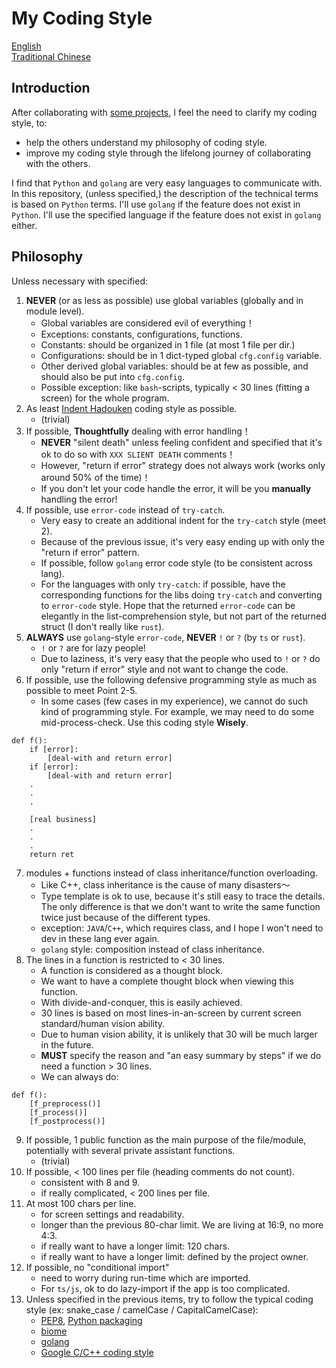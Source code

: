 # My Coding Style

[English](README.en.md) \
[Traditional Chinese](README.zh-hant.md)

## Introduction
After collaborating with [some projects](https://github.com/FNNDSC/ChRIS_ultron_backEnd), I feel the need to clarify my coding style, to:
* help the others understand my philosophy of coding style.
* improve my coding style through the lifelong journey of collaborating with the others.

I find that `Python` and `golang` are very easy languages to communicate with. In this repository, (unless specified,) the description of the technical terms is based on `Python` terms. I'll use `golang` if the feature does not exist in `Python`. I'll use the specified language if the feature does not exist in `golang` either.

## Philosophy
Unless necessary with specified:

1. **NEVER** (or as less as possible) use global variables (globally and in module level).
    * Global variables are considered evil of everything！
    * Exceptions: constants, configurations, functions.
    * Constants: should be organized in 1 file (at most 1 file per dir.)
    * Configurations: should be in 1 dict-typed global `cfg.config` variable.
    * Other derived global variables: should be at few as possible, and should also be put into `cfg.config`.
    * Possible exception: like `bash`-scripts, typically < 30 lines (fitting a screen) for the whole program.
2. As least [Indent Hadouken](https://www.reddit.com/r/ProgrammerHumor/comments/27yykv/indent_hadouken/) coding style as possible.
    * (trivial)
3. If possible, **Thoughtfully** dealing with error handling！
    * **NEVER** "silent death" unless feeling confident and specified that it's ok to do so with `XXX SLIENT DEATH` comments！
    * However, "return if error" strategy does not always work (works only around 50% of the time)！
    * If you don't let your code handle the error, it will be you **manually** handling the error!
4. If possible, use `error-code` instead of `try-catch`.
    * Very easy to create an additional indent for the `try-catch` style (meet 2).
    * Because of the previous issue, it's very easy ending up with only the "return if error" pattern.
    * If possible, follow `golang` error code style (to be consistent across lang).
    * For the languages with only `try-catch`: if possible, have the corresponding functions for the libs doing `try-catch` and converting to `error-code` style. Hope that the returned `error-code` can be elegantly in the list-comprehension style, but not part of the returned struct (I don't really like `rust`).
5. **ALWAYS** use `golang`-style `error-code`, **NEVER** `!` or `?` (by `ts` or `rust`).
    * `!` or `?` are for lazy people!
    * Due to laziness, it's very easy that the people who used to `!` or `?` do only "return if error" style and not want to change the code.
6. If possible, use the following defensive programming style as much as possible to meet Point 2-5.
    * In some cases (few cases in my experience), we cannot do such kind of programming style. For example, we may need to do some mid-process-check. Use this coding style **Wisely**.
```
def f():
    if [error]:
        [deal-with and return error]
    if [error]:
        [deal-with and return error]
    .
    .
    .

    [real business]
    .
    .
    .
    return ret
```
7. modules + functions instead of class inheritance/function overloading.
    * Like C++, class inheritance is the cause of many disasters～
    * Type template is ok to use, because it's still easy to trace the details. The only difference is that we don't want to write the same function twice just because of the different types.
    * exception: `JAVA`/`C++`, which requires class, and I hope I won't need to dev in these lang ever again.
    * `golang` style: composition instead of class inheritance.
8. The lines in a function is restricted to < 30 lines.
    * A function is considered as a thought block.
    * We want to have a complete thought block when viewing this function.
    * With divide-and-conquer, this is easily achieved.
    * 30 lines is based on most lines-in-an-screen by current screen standard/human vision ability.
    * Due to human vision ability, it is unlikely that 30 will be much larger in the future.
    * **MUST** specify the reason and "an easy summary by steps" if we do need a function > 30 lines.
    * We can always do:
```
def f():
    [f_preprocess()]
    [f_process()]
    [f_postprocess()]
```
9. If possible, 1 public function as the main purpose of the file/module, potentially with several private assistant functions.
    * (trivial)
10. If possible, < 100 lines per file (heading comments do not count).
    * consistent with 8 and 9.
    * if really complicated, < 200 lines per file.
11. At most 100 chars per line.
    * for screen settings and readability.
    * longer than the previous 80-char limit. We are living at 16:9, no more 4:3.
    * if really want to have a longer limit: 120 chars.
    * if really want to have a longer limit: defined by the project owner.
12. If possible, no "conditional import"
    * need to worry during run-time which are imported.
    * For `ts/js`, ok to do lazy-import if the app is too complicated.
99. Unless specified in the previous items, try to follow the typical coding style (ex: snake_case / camelCase / CapitalCamelCase):
    * [PEP8](https://peps.python.org/pep-0008/), [Python packaging](https://packaging.python.org/en/latest/guides/writing-pyproject-toml/)
    * [biome](https://biomejs.dev/)
    * [golang](https://google.github.io/styleguide/go/guide)
    * [Google C/C++ coding style](https://google.github.io/styleguide/cppguide.html)
